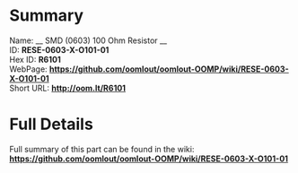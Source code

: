 
Summary
=================
  
Name: __ SMD (0603) 100 Ohm Resistor __    
ID: __RESE-0603-X-O101-01__   
Hex ID: __R6101__   
WebPage: __https://github.com/oomlout/oomlout-OOMP/wiki/RESE-0603-X-O101-01__   
Short URL: __http://oom.lt/R6101__   

Full Details
==========================
Full summary of this part can be found in the wiki:   
__https://github.com/oomlout/oomlout-OOMP/wiki/RESE-0603-X-O101-01__    

